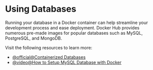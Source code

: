 # Using Databases

Running your database in a Docker container can help streamline your development process and ease deployment. Docker Hub provides numerous pre-made images for popular databases such as MySQL, PostgreSQL, and MongoDB.

Visit the following resources to learn more:

- [@official@Containerized Databases](https://docs.docker.com/guides/use-case/databases/)
- [@video@How to Setup MySQL Database with Docker](https://www.youtube.com/watch?v=igc2zsOKPJs)
